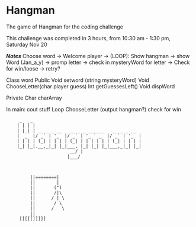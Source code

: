 # Hangman
The game of Hangman for the coding challenge

This challenge was completed in 3 hours, from 10:30 am - 1:30 pm, Saturday Nov 20

*****Notes*****
Choose word -> Welcome player ->
(LOOP): Show hangman -> show Word (Jan_a_y) -> promp letter -> check in mysteryWord for letter ->
Check for win/loose -> retry?


Class word
Public
Void setword (string mysteryWord)
Void ChooseLetter(char player guess)
Int getGuessesLeft()
Void dispWord

Private
Char charArray


In main:
cout stuff
Loop ChooseLetter (output hangman?)
check for win



         _   _
        | | | |                                       
        | |_| | __ _ _ __   __ _ _ __ ___   __ _ _ __  
        |  _  |/ _` | '_  |/ _` | '_ ` _  |/ _` | '_  |
        | | | | (_| | | | | (_| | | | | | | (_| | | | |
        |_| |_|.__,_|_| |_|___, |_| |_| |_|___,_|_| |_|
                            __/ |                      
                           |___/ 
                           
                           
                           
             ||========|
             ||        | 
             ||       (") 
             ||       /|\   
             ||      / | \  
             ||       / \  
             ||      /   \ 
             ||              
         [[[[[]]]]]          
                           
